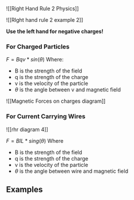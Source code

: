 ![[Right Hand Rule 2 Physics]]

![[RIght hand rule 2 example 2]]


**Use the left hand for negative charges!**


### For Charged Particles
$F=Bqv*sin(\theta)$
Where:
- B is the strength of the field
- q is the strength of the charge
- v is the velocity of the particle
- $\theta$ is the angle between v and magnetic field

![[Magnetic Forces on charges diagram]]



### For Current Carrying Wires
![[rhr diagram 4]]

$F=BIL*sing(\theta)$
Where
- B is the strength of the field
- q is the strength of the charge
- v is the velocity of the particle
- $\theta$ is the angle between wire and magnetic field

## Examples


